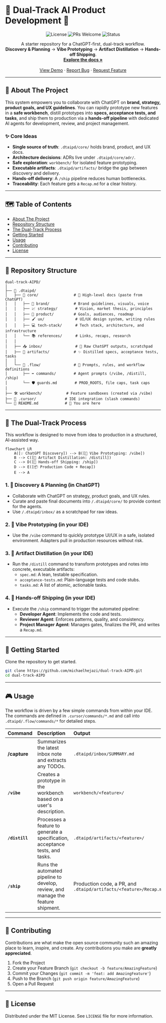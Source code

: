 # 🚀 Dual-Track AI Product Development 🚀

<div align="center">
  <img src="https://img.shields.io/badge/license-MIT-blue.svg" alt="License">
  <img src="https://img.shields.io/badge/PRs-welcome-brightgreen.svg" alt="PRs Welcome">
  <img src="https://img.shields.io/badge/status-active-success.svg" alt="Status">
</div>

<p align="center">
  A starter repository for a ChatGPT-first, dual-track workflow.
  <br />
  <strong>Discovery & Planning</strong> → <strong>Vibe Prototyping</strong> → <strong>Artifact Distillation</strong> → <strong>Hands-off Shipping</strong>.
  <br />
  <a href="#-about-the-project"><strong>Explore the docs »</strong></a>
  <br />
  <br />
  <a href="#-getting-started">View Demo</a>
  ·
  <a href="https://github.com/michaelhejazi/dual-track-AIPD/issues">Report Bug</a>
  ·
  <a href="https://github.com/michaelhejazi/dual-track-AIPD/issues">Request Feature</a>
</p>

---

## 📖 About The Project

This system empowers you to collaborate with ChatGPT on **brand, strategy, product goals, and UX guidelines**. You can rapidly prototype new features in a **safe workbench**, distill prototypes into **specs, acceptance tests, and tasks**, and ship them to production via a **hands-off pipeline** with dedicated AI agents for development, review, and project management.

### ✨ Core Ideas

*   **Single source of truth**: `.dtaipd/core/` holds brand, product, and UX docs.
*   **Architecture decisions**: ADRs live under `.dtaipd/core/adr/`.
*   **Safe exploration**: `workbench/` for isolated feature prototyping.
*   **Executable artifacts**: `.dtaipd/artifacts/` bridge the gap between discovery and delivery.
*   **Hands-off delivery**: A `/ship` pipeline reduces human bottlenecks.
*   **Traceability**: Each feature gets a `Recap.md` for a clear history.

---

## 🗺️ Table of Contents

*   [About The Project](#-about-the-project)
*   [Repository Structure](#-repository-structure)
*   [The Dual-Track Process](#-the-dual-track-process)
*   [Getting Started](#-getting-started)
*   [Usage](#-usage)
*   [Contributing](#-contributing)
*   [License](#-license)

---

## 📂 Repository Structure

```
dual-track-AIPD/
│
├── 📁 .dtaipd/
│   ├── 📁 core/                # 🧠 High-level docs (paste from ChatGPT)
│   │   ├── 🎨 brand/           # Brand guidelines, visuals, voice
│   │   ├── 📈 strategy/        # Vision, market thesis, principles
│   │   ├── 🎯 product/         # Goals, audiences, roadmap
│   │   ├── 🖌️ ux/              # UI/UX design system, writing rules
│   │   ├── 💻 tech-stack/      # Tech stack, architecture, and infrastructure
│   │   └── 📚 references/      # Links, recaps, research
│   │
│   ├── 📥 inbox/               # 📝 Raw ChatGPT outputs, scratchpad
│   ├── 📜 artifacts/           # ✨ Distilled specs, acceptance tests, tasks
│   │
│   └── 🤖 .flow/               # 🧠 Prompts, rules, and workflow definitions
│       ├── ➡️ commands/        # Agent prompts (/vibe, /distill, /ship)
│       └── 🛡️ guards.md        # PROD_ROOTS, file caps, task caps
│
├── 🛠️ workbench/           # Feature sandboxes (created via /vibe)
├── 🔌 .cursor/             # IDE integration (slash commands)
└── 📄 README.md            # 📍 You are here
```

---

## 🔄 The Dual-Track Process

This workflow is designed to move from idea to production in a structured, AI-assisted way.

```mermaid
flowchart LR
    A([💡 ChatGPT Discovery]) --> B([🎨 Vibe Prototyping: /vibe])
    B --> C([🧪 Artifact Distillation: /distill])
    C --> D([🚀 Hands-off Shipping: /ship])
    D --> E([📦 Production Code + Recap])
    E --> A
```

### 1. 🧠 Discovery & Planning (in ChatGPT)

*   Collaborate with ChatGPT on strategy, product goals, and UX rules.
*   Curate and paste final documents into `/.dtaipd/core/` to provide context for the agents.
*   Use `/.dtaipd/inbox/` as a scratchpad for raw ideas.

### 2. 🎨 Vibe Prototyping (in your IDE)

*   Use the `/vibe` command to quickly prototype UI/UX in a safe, isolated environment. Adapters pull in production resources without risk.

### 3. 🧪 Artifact Distillation (in your IDE)

*   Run the `/distill` command to transform prototypes and notes into concrete, executable artifacts:
    *   `spec.md`: A lean, testable specification.
    *   `acceptance-tests.md`: Plain-language tests and code stubs.
    *   `tasks.md`: A list of atomic, actionable tasks.

### 4. 🚀 Hands-off Shipping (in your IDE)

*   Execute the `/ship` command to trigger the automated pipeline:
    *   **Developer Agent**: Implements the code and tests.
    *   **Reviewer Agent**: Enforces patterns, quality, and consistency.
    *   **Project Manager Agent**: Manages gates, finalizes the PR, and writes a `Recap.md`.

---

## 🚀 Getting Started

Clone the repository to get started.

```bash
git clone https://github.com/michaelhejazi/dual-track-AIPD.git
cd dual-track-AIPD
```

---

## 🎮 Usage

The workflow is driven by a few simple commands from within your IDE. The commands are defined in `.cursor/commands/*.md` and call into `.dtaipd/.flow/commands/*` for detailed steps.

| Command      | Description                                                                              | Output                                                                 |
| :----------- | :--------------------------------------------------------------------------------------- | :--------------------------------------------------------------------- |
| **/capture** | Summarizes the latest inbox note and extracts any TODOs.                                 | `.dtaipd/inbox/SUMMARY.md`                                             |
| **`/vibe`**  | Creates a prototype in the workbench based on a user's description.                      | `workbench/<feature>/`                                                 |
| **`/distill`** | Processes a feature to generate a specification, acceptance tests, and tasks.           | `.dtaipd/artifacts/<feature>/`                                         |
| **`/ship`**    | Runs the automated pipeline to develop, review, and manage the feature shipment.        | Production code, a PR, and `.dtaipd/artifacts/<feature>/Recap.md`      |

---

## 🤝 Contributing

Contributions are what make the open source community such an amazing place to learn, inspire, and create. Any contributions you make are **greatly appreciated**.

1.  Fork the Project
2.  Create your Feature Branch (`git checkout -b feature/AmazingFeature`)
3.  Commit your Changes (`git commit -m 'feat: add AmazingFeature'`)
4.  Push to the Branch (`git push origin feature/AmazingFeature`)
5.  Open a Pull Request

---

## 📜 License

Distributed under the MIT License. See `LICENSE` file for more information.